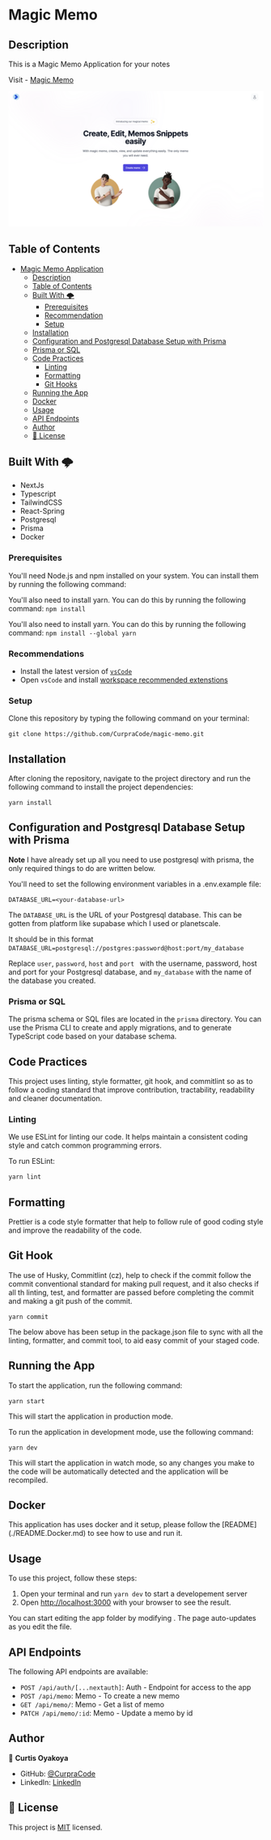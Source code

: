 # Magic Memo

## Description

This is a Magic Memo Application for your notes

Visit - [Magic Memo](https://magic-memo.vercel.app/)

![screenshot](./public/readmeview.png)

## Table of Contents

- [Magic Memo Application](#magic-memo)
  - [Description](#description)
  - [Table of Contents](#table-of-contents)
  - [Built With 🌩️](#built-with-️)
    - [Prerequisites](#prerequisites)
    - [Recommendation](#recommendations)
    - [Setup](#setup)
  - [Installation](#installation)
  - [Configuration and Postgresql Database Setup with Prisma](#configuration-and-postgresql-database-setup-with-prisma)
  - [Prisma or SQL](#prisma-or-sql)
  - [Code Practices](#code-practices)
    - [Linting](#linting)
    - [Formatting](#formatting)
    - [Git Hooks](#git-hooks)
  - [Running the App](#running-the-app)
  - [Docker](#docker)
  - [Usage](#usage)
  - [API Endpoints](#api-endpoints)
  - [Author](#author)
  - [📝 License](#-license)

## Built With 🌩️

- NextJs
- Typescript
- TailwindCSS
- React-Spring
- Postgresql
- Prisma
- Docker

### Prerequisites

You'll need Node.js and npm installed on your system. You can install them by running the following command:

You'll also need to install yarn. You can do this by running the following command: `npm install`

You'll also need to install yarn. You can do this by running the following command: `npm install --global yarn`

### Recommendations

- Install the latest version of [`vsCode`](https://code.visualstudio.com/)
- Open `vsCode` and install [workspace recommended extenstions](https://code.visualstudio.com/docs/editor/extension-marketplace#_recommended-extensions)

### Setup

Clone this repository by typing the following command on your terminal:

```
git clone https://github.com/CurpraCode/magic-memo.git
```

## Installation

After cloning the repository, navigate to the project directory and run the following command to install the project dependencies:

```
yarn install
```

## Configuration and Postgresql Database Setup with Prisma

**Note** I have already set up all you need to use postgresql with prisma, the only required things to do are written below.

You'll need to set the following environment variables in a .env.example file:

```
DATABASE_URL=<your-database-url>

```

The `DATABASE_URL` is the URL of your Postgresql database. This can be gotten from platform like supabase which I used or planetscale.

It should be in this format `DATABASE_URL=postgresql://postgres:password@host:port/my_database`

Replace `user`, `password`, `host` and `port ` with the username, password, host and port for your Postgresql database, and `my_database` with the name of the database you created.

### Prisma or SQL

The prisma schema or SQL files are located in the `prisma` directory. You can use the Prisma CLI to create and apply migrations, and to generate TypeScript code based on your database schema.

## Code Practices

This project uses linting, style formatter, git hook, and commitlint so as to follow a coding standard that improve contribution, tractability, readability and cleaner documentation.

### Linting

We use ESLint for linting our code. It helps maintain a consistent coding style and catch common programming errors.

To run ESLint:

```bash
yarn lint

```

## Formatting

Prettier is a code style formatter that help to follow rule of good coding style and improve the readability of the code.

## Git Hook

The use of Husky, Commitlint (cz), help to check if the commit follow the commit conventional standard for making pull request, and it also checks if all th linting, test, and formatter are passed before completing the commit and making a git push of the commit.

```
yarn commit
```

The below above has been setup in the package.json file to sync with all the linting, formatter, and commit tool, to aid easy commit of your staged code.

## Running the App

To start the application, run the following command:

```
yarn start
```

This will start the application in production mode.

To run the application in development mode, use the following command:

```
yarn dev
```

This will start the application in watch mode, so any changes you make to the code will be automatically detected and the application will be recompiled.

## Docker

This application has uses docker and it setup, please follow the [README] (./README.Docker.md) to see how to use and run it.

## Usage

To use this project, follow these steps:

1. Open your terminal and run `yarn dev` to start a developement server
2. Open [http://localhost:3000](http://localhost:3000) with your browser to see the result.

You can start editing the app folder by modifying . The page auto-updates as you edit the file.

## API Endpoints

The following API endpoints are available:

- `POST /api/auth/[...nextauth]`: Auth - Endpoint for access to the app
- `POST /api/memo`: Memo - To create a new memo
- `GET /api/memo/`: Memo - Get a list of memo
- `PATCH /api/memo/:id`: Memo - Update a memo by id

## Author

👤 **Curtis Oyakoya**

- GitHub: [@CurpraCode](https://github.com/CurpraCode)
- LinkedIn: [LinkedIn](https://www.linkedin.com/in/curtisdev/)

## 📝 License

This project is [MIT](./LICENSE) licensed.
